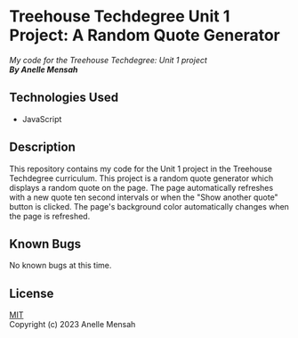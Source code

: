 # Treehouse Techdegree Unit 1 Project: A Random Quote Generator
_My code for the Treehouse Techdegree: Unit 1 project_
\
_**By Anelle Mensah**_

## Technologies Used
* JavaScript

## Description
This repository contains my code for the Unit 1 project in the Treehouse Techdegree curriculum. This project is a random quote generator which displays a random quote on the page. The page automatically refreshes with a new quote ten second intervals or when the "Show another quote" button is clicked. The page's background color automatically changes when the page is refreshed.

## Known Bugs
No known bugs at this time.

## License
[MIT](https://choosealicense.com/licenses/mit/#)
\
Copyright (c) 2023 Anelle Mensah